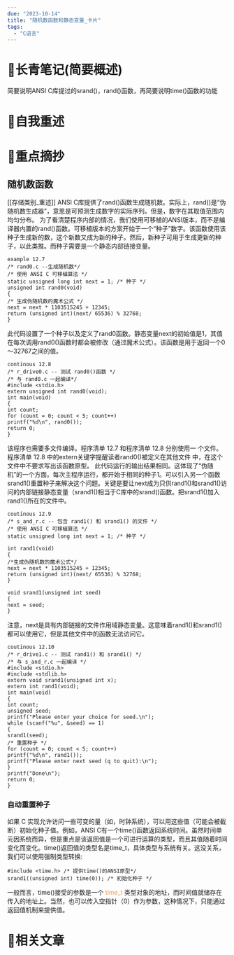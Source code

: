 ```yaml
---
due: "2023-10-14"
title: "随机数函数和静态变量_卡片"
tags:
  - "C语言"
---
```

# 📖长青笔记(简要概述)


简要说明ANSI C库提过的srand()，rand()函数，再简要说明time()函数的功能
# 📘自我重述




# 🍎重点摘抄
## 随机数函数
[[存储类别_重述]]
ANSI C库提供了rand()函数生成随机数。实际上，rand()是“伪随机数生成器”，意思是可预测生成数字的实际序列。但是，数字在其取值范围内均匀分布。
为了看清楚程序内部的情况，我们使用可移植的ANSI版本，而不是编译器内置的rand()函数。可移植版本的方案开始于一个“种子”数字。该函数使用该种子生成新的数，这个新数又成为新的种子。然后，新种子可用于生成更新的种子，以此类推。而种子需要是一个静态内部链接变量。
```
example 12.7
/* rand0.c --生成随机数*/
/* 使用 ANSI C 可移植算法 */
static unsigned long int next = 1; /* 种子 */
unsigned int rand0(void)
{
/* 生成伪随机数的魔术公式 */
next = next * 1103515245 + 12345;
return (unsigned int)(next/ 65536) % 32768;
}
```
此代码设置了一个种子以及定义了rand0函数。静态变量next的初始值是1，其值在每次调用rand0()函数时都会被修改（通过魔术公式）。该函数是用于返回一个0～32767之间的值。
```
continous 12.8
/* r_drive0.c -- 测试 rand0()函数 */
/* 与 rand0.c 一起编译*/
#include <stdio.h>
extern unsigned int rand0(void);
int main(void)
{
int count;
for (count = 0; count < 5; count++)
printf("%d\n", rand0());
return 0;
}
```
该程序也需要多文件编译。程序清单 12.7 和程序清单 12.8 分别使用一
个文件。程序清单 12.8 中的extern关键字提醒读者rand0()被定义在其他文件
中，在这个文件中不要求写出该函数原型。
此代码运行的输出结果相同。这体现了“伪随机”的一个方面。每次主程序运行，都开始于相同的种子1。可以引入另一个函数srand1()重置种子来解决这个问题。关键是要让next成为只供rand1()和srand1()访问的内部链接静态变量（srand1()相当于C库中的srand()函数。把srand1()加入rand1()所在的文件中。
```
coutinous 12.9
/* s_and_r.c -- 包含 rand1() 和 srand1() 的文件 */
/* 使用 ANSI C 可移植算法 */
static unsigned long int next = 1; /* 种子 */

int rand1(void)
{
/*生成伪随机数的魔术公式*/
next = next * 1103515245 + 12345;
return (unsigned int)(next/ 65536) % 32768;
}

void srand1(unsigned int seed)
{
next = seed;
}
```
注意，next是具有内部链接的文件作用域静态变量。这意味着rand1()和srand1()都可以使用它，但是其他文件中的函数无法访问它。
```
coutinous 12.10
/* r_drive1.c -- 测试 rand1() 和 srand1() */
/* 与 s_and_r.c 一起编译 */
#include <stdio.h>
#include <stdlib.h>
extern void srand1(unsigned int x);
extern int rand1(void);
int main(void)
{
int count;
unsigned seed;
printf("Please enter your choice for seed.\n");
while (scanf("%u", &seed) == 1)
{
srand1(seed);
/* 重置种子 */
for (count = 0; count < 5; count++)
printf("%d\n", rand1());
printf("Please enter next seed (q to quit):\n");
}
printf("Done\n");
return 0;
}
```
### 自动重置种子
如果 C 实现允许访问一些可变的量（如，时钟系统），可以用这些值（可能会被截断）初始化种子值。例如，ANSI C有一个time()函数返回系统时间。虽然时间单元因系统而异，但是重点是该返回值是一个可进行运算的类型，而且其值随着时间变化而变化。time()返回值的类型名是time_t，具体类型与系统有关。这没关系，我们可以使用强制类型转换:
```
#include <time.h> /* 提供time()的ANSI原型*/
srand1((unsigned int) time(0)); /* 初始化种子 */
```
一般而言，time()接受的参数是一个<font color="#f79646"> time_t</font> 类型对象的地址，而时间值就储存在传入的地址上。当然，也可以传入空指针（0）作为参数，这种情况下，只能通过返回值机制来提供值。
# 📒相关文章


